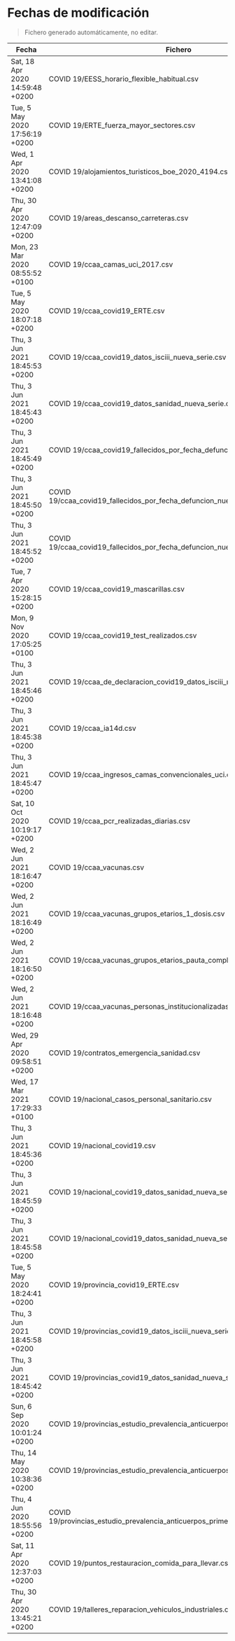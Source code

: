 # Fechas de modificación

> Fichero generado automáticamente, no editar.

| Fecha                           | Fichero                  |
|---------------------------------|--------------------------|
| Sat, 18 Apr 2020 14:59:48 +0200  | COVID 19/EESS_horario_flexible_habitual.csv |
| Tue, 5 May 2020 17:56:19 +0200  | COVID 19/ERTE_fuerza_mayor_sectores.csv |
| Wed, 1 Apr 2020 13:41:08 +0200  | COVID 19/alojamientos_turisticos_boe_2020_4194.csv |
| Thu, 30 Apr 2020 12:47:09 +0200  | COVID 19/areas_descanso_carreteras.csv |
| Mon, 23 Mar 2020 08:55:52 +0100  | COVID 19/ccaa_camas_uci_2017.csv |
| Tue, 5 May 2020 18:07:18 +0200  | COVID 19/ccaa_covid19_ERTE.csv |
| Thu, 3 Jun 2021 18:45:53 +0200  | COVID 19/ccaa_covid19_datos_isciii_nueva_serie.csv |
| Thu, 3 Jun 2021 18:45:43 +0200  | COVID 19/ccaa_covid19_datos_sanidad_nueva_serie.csv |
| Thu, 3 Jun 2021 18:45:49 +0200  | COVID 19/ccaa_covid19_fallecidos_por_fecha_defuncion_nueva_serie.csv |
| Thu, 3 Jun 2021 18:45:50 +0200  | COVID 19/ccaa_covid19_fallecidos_por_fecha_defuncion_nueva_serie_long.csv |
| Thu, 3 Jun 2021 18:45:52 +0200  | COVID 19/ccaa_covid19_fallecidos_por_fecha_defuncion_nueva_serie_original.csv |
| Tue, 7 Apr 2020 15:28:15 +0200  | COVID 19/ccaa_covid19_mascarillas.csv |
| Mon, 9 Nov 2020 17:05:25 +0100  | COVID 19/ccaa_covid19_test_realizados.csv |
| Thu, 3 Jun 2021 18:45:46 +0200  | COVID 19/ccaa_de_declaracion_covid19_datos_isciii_nueva_serie.csv |
| Thu, 3 Jun 2021 18:45:38 +0200  | COVID 19/ccaa_ia14d.csv |
| Thu, 3 Jun 2021 18:45:47 +0200  | COVID 19/ccaa_ingresos_camas_convencionales_uci.csv |
| Sat, 10 Oct 2020 10:19:17 +0200  | COVID 19/ccaa_pcr_realizadas_diarias.csv |
| Wed, 2 Jun 2021 18:16:47 +0200  | COVID 19/ccaa_vacunas.csv |
| Wed, 2 Jun 2021 18:16:49 +0200  | COVID 19/ccaa_vacunas_grupos_etarios_1_dosis.csv |
| Wed, 2 Jun 2021 18:16:50 +0200  | COVID 19/ccaa_vacunas_grupos_etarios_pauta_completa.csv |
| Wed, 2 Jun 2021 18:16:48 +0200  | COVID 19/ccaa_vacunas_personas_institucionalizadas.csv |
| Wed, 29 Apr 2020 09:58:51 +0200  | COVID 19/contratos_emergencia_sanidad.csv |
| Wed, 17 Mar 2021 17:29:33 +0100  | COVID 19/nacional_casos_personal_sanitario.csv |
| Thu, 3 Jun 2021 18:45:36 +0200  | COVID 19/nacional_covid19.csv |
| Thu, 3 Jun 2021 18:45:59 +0200  | COVID 19/nacional_covid19_datos_sanidad_nueva_serie.csv |
| Thu, 3 Jun 2021 18:45:58 +0200  | COVID 19/nacional_covid19_datos_sanidad_nueva_serie_grupos_edad.csv |
| Tue, 5 May 2020 18:24:41 +0200  | COVID 19/provincia_covid19_ERTE.csv |
| Thu, 3 Jun 2021 18:45:58 +0200  | COVID 19/provincias_covid19_datos_isciii_nueva_serie.csv |
| Thu, 3 Jun 2021 18:45:42 +0200  | COVID 19/provincias_covid19_datos_sanidad_nueva_serie.csv |
| Sun, 6 Sep 2020 10:01:24 +0200  | COVID 19/provincias_estudio_prevalencia_anticuerpos_final.csv |
| Thu, 14 May 2020 10:38:36 +0200  | COVID 19/provincias_estudio_prevalencia_anticuerpos_primera_ronda.csv |
| Thu, 4 Jun 2020 18:55:56 +0200  | COVID 19/provincias_estudio_prevalencia_anticuerpos_primera_y_segunda_ronda.csv |
| Sat, 11 Apr 2020 12:37:03 +0200  | COVID 19/puntos_restauracion_comida_para_llevar.csv |
| Thu, 30 Apr 2020 13:45:21 +0200  | COVID 19/talleres_reparacion_vehiculos_industriales.csv |
